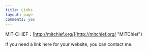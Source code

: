 ```yaml
---
title: Links
layout: page
comments: yes
---
```


MIT-CHIEF：[http://mitchief.org/](http://mitchief.org/ "MITChief")      

If you need a link here for your website, you can contact me.        

